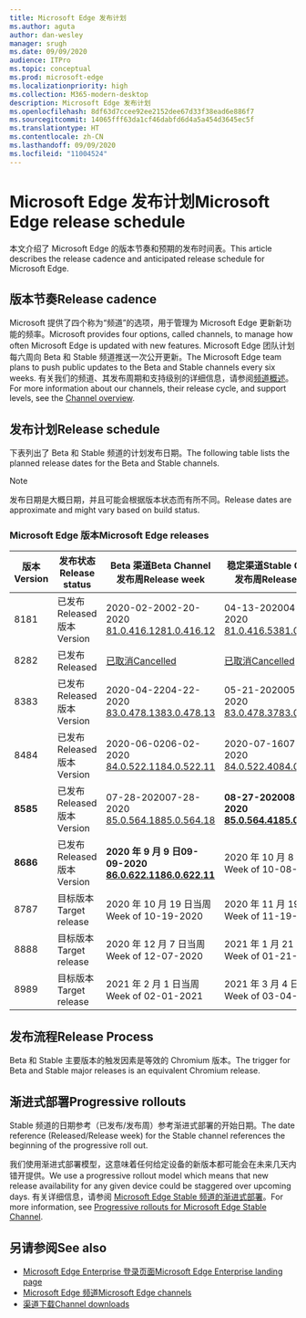 ```yaml
---
title: Microsoft Edge 发布计划
ms.author: aguta
author: dan-wesley
manager: srugh
ms.date: 09/09/2020
audience: ITPro
ms.topic: conceptual
ms.prod: microsoft-edge
ms.localizationpriority: high
ms.collection: M365-modern-desktop
description: Microsoft Edge 发布计划
ms.openlocfilehash: 8df63d7ccee92ee2152dee67d33f38ead6e886f7
ms.sourcegitcommit: 14065fff63da1cf46dabfd6d4a5a454d3645ec5f
ms.translationtype: HT
ms.contentlocale: zh-CN
ms.lasthandoff: 09/09/2020
ms.locfileid: "11004524"
---
```

# <span data-ttu-id="02842-103">Microsoft Edge 发布计划</span><span class="sxs-lookup"><span data-stu-id="02842-103">Microsoft Edge release schedule</span></span>

<span data-ttu-id="02842-104">本文介绍了 Microsoft Edge 的版本节奏和预期的发布时间表。</span><span class="sxs-lookup"><span data-stu-id="02842-104">This article describes the release cadence and anticipated release schedule for Microsoft Edge.</span></span>

## <span data-ttu-id="02842-105">版本节奏</span><span class="sxs-lookup"><span data-stu-id="02842-105">Release cadence</span></span>

<span data-ttu-id="02842-106">Microsoft 提供了四个称为“频道”的选项，用于管理为 Microsoft Edge 更新新功能的频率。</span><span class="sxs-lookup"><span data-stu-id="02842-106">Microsoft provides four options, called channels, to manage how often Microsoft Edge is updated with new features.</span></span> <span data-ttu-id="02842-107">Microsoft Edge 团队计划每六周向 Beta 和 Stable 频道推送一次公开更新。</span><span class="sxs-lookup"><span data-stu-id="02842-107">The Microsoft Edge team plans to push public updates to the Beta and Stable channels every six weeks.</span></span> <span data-ttu-id="02842-108">有关我们的频道、其发布周期和支持级别的详细信息，请参阅[频道概述](https://docs.microsoft.com/DeployEdge/microsoft-edge-channels#channel-overview)。</span><span class="sxs-lookup"><span data-stu-id="02842-108">For more information about our channels, their release cycle, and support levels, see the [Channel overview](https://docs.microsoft.com/DeployEdge/microsoft-edge-channels#channel-overview).</span></span>

## <span data-ttu-id="02842-109">发布计划</span><span class="sxs-lookup"><span data-stu-id="02842-109">Release schedule</span></span>

<span data-ttu-id="02842-110">下表列出了 Beta 和 Stable 频道的计划发布日期。</span><span class="sxs-lookup"><span data-stu-id="02842-110">The following table lists the planned release dates for the Beta and Stable channels.</span></span>

> [!NOTE]
> <span data-ttu-id="02842-111">发布日期是大概日期，并且可能会根据版本状态而有所不同。</span><span class="sxs-lookup"><span data-stu-id="02842-111">Release dates are approximate and might vary based on build status.</span></span>

### <span data-ttu-id="02842-112">Microsoft Edge 版本</span><span class="sxs-lookup"><span data-stu-id="02842-112">Microsoft Edge releases</span></span>

| <span data-ttu-id="02842-113">版本</span><span class="sxs-lookup"><span data-stu-id="02842-113">Version</span></span> | <span data-ttu-id="02842-114">发布状态</span><span class="sxs-lookup"><span data-stu-id="02842-114">Release status</span></span> | <span data-ttu-id="02842-115">Beta 渠道</span><span class="sxs-lookup"><span data-stu-id="02842-115">Beta Channel</span></span><br><span data-ttu-id="02842-116">发布周</span><span class="sxs-lookup"><span data-stu-id="02842-116">Release week</span></span> | <span data-ttu-id="02842-117">稳定渠道</span><span class="sxs-lookup"><span data-stu-id="02842-117">Stable Channel</span></span><br><span data-ttu-id="02842-118">发布周</span><span class="sxs-lookup"><span data-stu-id="02842-118">Release week</span></span> |
|---------|-----|------|--------|
| <span data-ttu-id="02842-119">81</span><span class="sxs-lookup"><span data-stu-id="02842-119">81</span></span> | <span data-ttu-id="02842-120">已发布</span><span class="sxs-lookup"><span data-stu-id="02842-120">Released</span></span><br><span data-ttu-id="02842-121">版本</span><span class="sxs-lookup"><span data-stu-id="02842-121">Version</span></span> | <span data-ttu-id="02842-122">2020-02-20</span><span class="sxs-lookup"><span data-stu-id="02842-122">02-20-2020</span></span><br>[<span data-ttu-id="02842-123">81.0.416.12</span><span class="sxs-lookup"><span data-stu-id="02842-123">81.0.416.12</span></span>](https://docs.microsoft.com/DeployEdge/microsoft-edge-relnote-beta-channel#version-81041612-february-20) | <span data-ttu-id="02842-124">04-13-2020</span><span class="sxs-lookup"><span data-stu-id="02842-124">04-13-2020</span></span><br>[<span data-ttu-id="02842-125">81.0.416.53</span><span class="sxs-lookup"><span data-stu-id="02842-125">81.0.416.53</span></span>](https://docs.microsoft.com/DeployEdge/microsoft-edge-relnote-stable-channel#version-81041653-april-13) |
| <span data-ttu-id="02842-126">82</span><span class="sxs-lookup"><span data-stu-id="02842-126">82</span></span> | <span data-ttu-id="02842-127">已发布</span><span class="sxs-lookup"><span data-stu-id="02842-127">Released</span></span> | [<span data-ttu-id="02842-128">已取消</span><span class="sxs-lookup"><span data-stu-id="02842-128">Cancelled</span></span>](https://blogs.windows.com/msedgedev/2020/03/20/update-stable-channel-releases/) | [<span data-ttu-id="02842-129">已取消</span><span class="sxs-lookup"><span data-stu-id="02842-129">Cancelled</span></span>](https://blogs.windows.com/msedgedev/2020/03/20/update-stable-channel-releases/) |
| <span data-ttu-id="02842-130">83</span><span class="sxs-lookup"><span data-stu-id="02842-130">83</span></span> | <span data-ttu-id="02842-131">已发布</span><span class="sxs-lookup"><span data-stu-id="02842-131">Released</span></span><br><span data-ttu-id="02842-132">版本</span><span class="sxs-lookup"><span data-stu-id="02842-132">Version</span></span> | <span data-ttu-id="02842-133">2020-04-22</span><span class="sxs-lookup"><span data-stu-id="02842-133">04-22-2020</span></span><br>[<span data-ttu-id="02842-134">83.0.478.13</span><span class="sxs-lookup"><span data-stu-id="02842-134">83.0.478.13</span></span>](https://docs.microsoft.com/DeployEdge/microsoft-edge-relnote-beta-channel#version-83047813-april-22) | <span data-ttu-id="02842-135">05-21-2020</span><span class="sxs-lookup"><span data-stu-id="02842-135">05-21-2020</span></span><br> [<span data-ttu-id="02842-136">83.0.478.37</span><span class="sxs-lookup"><span data-stu-id="02842-136">83.0.478.37</span></span>](https://docs.microsoft.com/DeployEdge/microsoft-edge-relnote-stable-channel#version-83047837-may-21) |
| <span data-ttu-id="02842-137">84</span><span class="sxs-lookup"><span data-stu-id="02842-137">84</span></span> | <span data-ttu-id="02842-138">已发布</span><span class="sxs-lookup"><span data-stu-id="02842-138">Released</span></span><br><span data-ttu-id="02842-139">版本</span><span class="sxs-lookup"><span data-stu-id="02842-139">Version</span></span> | <span data-ttu-id="02842-140">2020-06-02</span><span class="sxs-lookup"><span data-stu-id="02842-140">06-02-2020</span></span><br>[<span data-ttu-id="02842-141">84.0.522.11</span><span class="sxs-lookup"><span data-stu-id="02842-141">84.0.522.11</span></span>](https://docs.microsoft.com/DeployEdge/microsoft-edge-relnote-beta-channel#version-84052211-june-2) | <span data-ttu-id="02842-142">2020-07-16</span><span class="sxs-lookup"><span data-stu-id="02842-142">07-16-2020</span></span><br> [<span data-ttu-id="02842-143">84.0.522.40</span><span class="sxs-lookup"><span data-stu-id="02842-143">84.0.522.40</span></span>](https://docs.microsoft.com/DeployEdge/microsoft-edge-relnote-stable-channel#version-84052240-july-16) |
| **<span data-ttu-id="02842-144">85</span><span class="sxs-lookup"><span data-stu-id="02842-144">85</span></span>** | <span data-ttu-id="02842-145">已发布</span><span class="sxs-lookup"><span data-stu-id="02842-145">Released</span></span><br><span data-ttu-id="02842-146">版本</span><span class="sxs-lookup"><span data-stu-id="02842-146">Version</span></span> | <span data-ttu-id="02842-147">07-28-2020</span><span class="sxs-lookup"><span data-stu-id="02842-147">07-28-2020</span></span><br>[<span data-ttu-id="02842-148">85.0.564.18</span><span class="sxs-lookup"><span data-stu-id="02842-148">85.0.564.18</span></span>](https://docs.microsoft.com/DeployEdge/microsoft-edge-relnote-beta-channel#version-85056418-july-28)  | **<span data-ttu-id="02842-149">08-27-2020</span><span class="sxs-lookup"><span data-stu-id="02842-149">08-27-2020</span></span>**<br>**[<span data-ttu-id="02842-150">85.0.564.41</span><span class="sxs-lookup"><span data-stu-id="02842-150">85.0.564.41</span></span>](https://docs.microsoft.com/DeployEdge/microsoft-edge-relnote-stable-channel#version-85056441-august-27)** |
| **<span data-ttu-id="02842-151">86</span><span class="sxs-lookup"><span data-stu-id="02842-151">86</span></span>** | <span data-ttu-id="02842-152">已发布</span><span class="sxs-lookup"><span data-stu-id="02842-152">Released</span></span><br><span data-ttu-id="02842-153">版本</span><span class="sxs-lookup"><span data-stu-id="02842-153">Version</span></span> | **<span data-ttu-id="02842-154">2020 年 9 月 9 日</span><span class="sxs-lookup"><span data-stu-id="02842-154">09-09-2020</span></span>**<br>**[<span data-ttu-id="02842-155">86.0.622.11</span><span class="sxs-lookup"><span data-stu-id="02842-155">86.0.622.11</span></span>](https://docs.microsoft.com/DeployEdge/microsoft-edge-relnote-beta-channel#version-86062211-september-9)** | <span data-ttu-id="02842-156">2020 年 10 月 8 日当周</span><span class="sxs-lookup"><span data-stu-id="02842-156">Week of 10-08-2020</span></span> |
| <span data-ttu-id="02842-157">87</span><span class="sxs-lookup"><span data-stu-id="02842-157">87</span></span> | <span data-ttu-id="02842-158">目标版本</span><span class="sxs-lookup"><span data-stu-id="02842-158">Target release</span></span> | <span data-ttu-id="02842-159">2020 年 10 月 19 日当周</span><span class="sxs-lookup"><span data-stu-id="02842-159">Week of 10-19-2020</span></span> | <span data-ttu-id="02842-160">2020 年 11 月 19 日当周</span><span class="sxs-lookup"><span data-stu-id="02842-160">Week of 11-19-2020</span></span> |
| <span data-ttu-id="02842-161">88</span><span class="sxs-lookup"><span data-stu-id="02842-161">88</span></span> | <span data-ttu-id="02842-162">目标版本</span><span class="sxs-lookup"><span data-stu-id="02842-162">Target release</span></span> | <span data-ttu-id="02842-163">2020 年 12 月 7 日当周</span><span class="sxs-lookup"><span data-stu-id="02842-163">Week of 12-07-2020</span></span> | <span data-ttu-id="02842-164">2021 年 1 月 21 日当周</span><span class="sxs-lookup"><span data-stu-id="02842-164">Week of 01-21-2021</span></span> |
| <span data-ttu-id="02842-165">89</span><span class="sxs-lookup"><span data-stu-id="02842-165">89</span></span> | <span data-ttu-id="02842-166">目标版本</span><span class="sxs-lookup"><span data-stu-id="02842-166">Target release</span></span> | <span data-ttu-id="02842-167">2021 年 2 月 1 日当周</span><span class="sxs-lookup"><span data-stu-id="02842-167">Week of 02-01-2021</span></span> | <span data-ttu-id="02842-168">2021 年 3 月 4 日当周</span><span class="sxs-lookup"><span data-stu-id="02842-168">Week of 03-04-2021</span></span> |

## <span data-ttu-id="02842-169">发布流程</span><span class="sxs-lookup"><span data-stu-id="02842-169">Release Process</span></span>

<span data-ttu-id="02842-170">Beta 和 Stable 主要版本的触发因素是等效的 Chromium 版本。</span><span class="sxs-lookup"><span data-stu-id="02842-170">The trigger for Beta and Stable major releases is an equivalent Chromium release.</span></span>

## <span data-ttu-id="02842-171">渐进式部署</span><span class="sxs-lookup"><span data-stu-id="02842-171">Progressive rollouts</span></span>

<span data-ttu-id="02842-172">Stable 频道的日期参考（已发布/发布周）参考渐进式部署的开始日期。</span><span class="sxs-lookup"><span data-stu-id="02842-172">The date reference (Released/Release week) for the Stable channel references the beginning of the progressive roll out.</span></span>

<span data-ttu-id="02842-173">我们使用渐进式部署模型，这意味着任何给定设备的新版本都可能会在未来几天内错开提供。</span><span class="sxs-lookup"><span data-stu-id="02842-173">We use a progressive rollout model which means that new release availability for any given device could be staggered over upcoming days.</span></span> <span data-ttu-id="02842-174">有关详细信息，请参阅 [Microsoft Edge Stable 频道的渐进式部署](microsoft-edge-update-progressive-rollout.md)。</span><span class="sxs-lookup"><span data-stu-id="02842-174">For more information, see [Progressive rollouts for Microsoft Edge Stable Channel](microsoft-edge-update-progressive-rollout.md).</span></span>

## <span data-ttu-id="02842-175">另请参阅</span><span class="sxs-lookup"><span data-stu-id="02842-175">See also</span></span>

- [<span data-ttu-id="02842-176">Microsoft Edge Enterprise 登录页面</span><span class="sxs-lookup"><span data-stu-id="02842-176">Microsoft Edge Enterprise landing page</span></span>](https://aka.ms/EdgeEnterprise)
- [<span data-ttu-id="02842-177">Microsoft Edge 频道</span><span class="sxs-lookup"><span data-stu-id="02842-177">Microsoft Edge channels</span></span>](microsoft-edge-channels.md)
- [<span data-ttu-id="02842-178">渠道下载</span><span class="sxs-lookup"><span data-stu-id="02842-178">Channel downloads</span></span>](https://www.microsoft.com/edge/business/download)